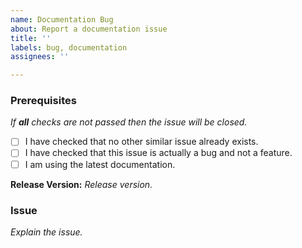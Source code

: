 ```yaml
---
name: Documentation Bug
about: Report a documentation issue
title: ''
labels: bug, documentation
assignees: ''

---
```


### Prerequisites
*If **all** checks are not passed then the issue will be closed.*
- [ ] I have checked that no other similar issue already exists.
- [ ] I have checked that this issue is actually a bug and not a feature.
- [ ] I am using the latest documentation.

**Release Version:** *Release version.*


### Issue
*Explain the issue.*
